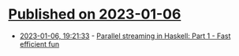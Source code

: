 # [Published on 2023-01-06](index.md)

* [2023-01-06, 19:21:33](https://lobste.rs/s/4imhne/parallel_streaming_haskell_part_1_fast) - [Parallel streaming in Haskell: Part 1 - Fast efficient fun](https://www.channable.com/tech/parallel-streaming-in-haskell-part-1-fast-efficient-fun)
